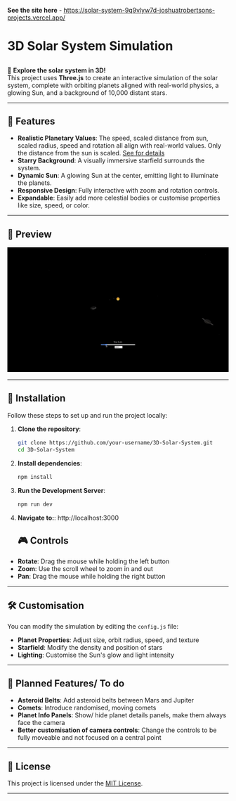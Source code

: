 **See the site here** - https://solar-system-9q9vlyw7d-joshuatrobertsons-projects.vercel.app/
# **3D Solar System Simulation**

## 

🚀 **Explore the solar system in 3D!**  
This project uses **Three.js** to create an interactive simulation of the solar system, complete with orbiting planets aligned with real-world physics, a glowing Sun, and a background of 10,000 distant stars.

---

## 🌌 **Features**

- **Realistic Planetary Values**: The speed, scaled distance from sun, scaled radius, speed and rotation all align with real-world values. Only the distance from the sun is scaled. [See for details](/planet_cals)
- **Starry Background**: A visually immersive starfield surrounds the system.  
- **Dynamic Sun**: A glowing Sun at the center, emitting light to illuminate the planets.  
- **Responsive Design**: Fully interactive with zoom and rotation controls.  
- **Expandable**: Easily add more celestial bodies or customise properties like size, speed, or color.  

---

## 📸 **Preview**

![Simulation Preview](https://github.com/joshuatrobertson/solar-system/blob/main/preview/preview.gif?raw=true)  

---

## 🚀 **Installation**

Follow these steps to set up and run the project locally:

1. **Clone the repository**:
   ```bash
   git clone https://github.com/your-username/3D-Solar-System.git
   cd 3D-Solar-System
   ```

2. **Install dependencies**:
   ```bash
   npm install
   ```

3. **Run the Development Server**:
   ```bash
   npm run dev
   ```

4. **Navigate to:**:
      http://localhost:3000

   ## 🎮 Controls

- **Rotate**: Drag the mouse while holding the left button  
- **Zoom**: Use the scroll wheel to zoom in and out  
- **Pan**: Drag the mouse while holding the right button  

---

## 🛠️ Customisation

You can modify the simulation by editing the `config.js` file:

- **Planet Properties**: Adjust size, orbit radius, speed, and texture  
- **Starfield**: Modify the density and position of stars  
- **Lighting**: Customise the Sun's glow and light intensity  

---

## 🌠 Planned Features/ To do

- **Asteroid Belts**: Add asteroid belts between Mars and Jupiter  
- **Comets**: Introduce randomised, moving comets 
- **Planet Info Panels**: Show/ hide planet details panels, make them always face the camera
- **Better customisation of camera controls**: Change the controls to be fully moveable and not focused on a central point

---

## 📄 License

This project is licensed under the [MIT License](https://opensource.org/license/mit).  

---


   
